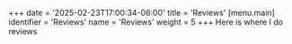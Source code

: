 +++
date = '2025-02-23T17:00:34-06:00'
title = 'Reviews'
[menu.main]
identifier = 'Reviews'
name = 'Reviews'
weight = 5
+++
Here is where I do reviews
